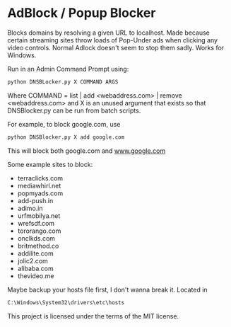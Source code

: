 # AdBlock / Popup Blocker

Blocks domains by resolving a given URL to localhost. Made because certain streaming sites throw loads of Pop-Under ads when clicking any video controls. Normal Adlock doesn't seem to stop them sadly. Works for Windows.

Run in an Admin Command Prompt using:
```sh
python DNSBLocker.py X COMMAND ARGS
```
Where COMMAND = list | add <webaddress.com> | remove <webaddress.com> and X is an unused argument that exists so that DNSBlocker.py can be run from batch scripts.

For example, to block google.com, use
```sh
python DNSBlocker.py X add google.com
```
This will block both google.com and www.google.com

Some example sites to block:
- terraclicks.com
- mediawhirl.net
- popmyads.com
- add-push.in
- adimo.in
- urfmobilya.net
- wrefsdf.com
- tororango.com
- onclkds.com
- britmethod.co
- addilite.com
- jolic2.com
- alibaba.com
- thevideo.me


Maybe backup your hosts file first, I don't wanna break it. Located in
```sh
C:\Windows\System32\drivers\etc\hosts
```
This project is licensed under the terms of the MIT license.
